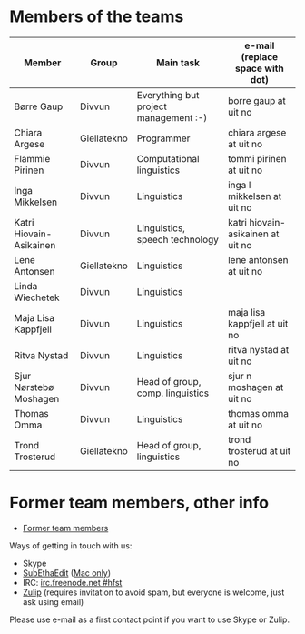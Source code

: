 # Members of the teams

| Member                 | Group       | Main task                             | e-mail (replace space with dot)   |
|------------------------|-------------|---------------------------------------|-----------------------------------|
| Børre Gaup             | Divvun      | Everything but project management :-) | borre gaup at uit no              |
| Chiara Argese          | Giellatekno | Programmer                            | chiara argese at uit no           |
| Flammie Pirinen        | Divvun      | Computational linguistics             | tommi pirinen at uit no           |
| Inga Mikkelsen         | Divvun      | Linguistics                           | inga l mikkelsen at uit no        |
| Katri Hiovain-Asikainen| Divvun      | Linguistics, speech technology        | katri hiovain-asikainen at uit no |
| Lene Antonsen          | Giellatekno | Linguistics                           | lene antonsen at uit no           |
| Linda Wiechetek        | Divvun      | Linguistics                           |                                   |
| Maja Lisa Kappfjell    | Divvun      | Linguistics                           | maja lisa kappfjell at uit no     |
| Ritva Nystad           | Divvun      | Linguistics                           | ritva nystad at uit no            |
| Sjur Nørstebø Moshagen | Divvun      | Head of group, comp. linguistics      | sjur n moshagen at uit no         |
| Thomas Omma            | Divvun      | Linguistics                           | thomas omma at uit no             |
| Trond Trosterud        | Giellatekno | Head of group, linguistics            | trond trosterud at uit no         |

# Former team members, other info

-   [Former team members](formerpeople.html)

Ways of getting in touch with us:

-   Skype
-   [SubEthaEdit](see://divvun.no) ([Mac only](https://subethaedit.net))
-   IRC: [irc.freenode.net \#hfst](http://webchat.freenode.net)
-   [Zulip](https://giella.zulipchat.com) (requires invitation to avoid
    spam, but everyone is welcome, just ask using email)

Please use e-mail as a first contact point if you want to use Skype or
Zulip.
